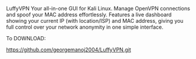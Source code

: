 LuffyVPN Your all-in-one GUI for Kali Linux. Manage OpenVPN connections and spoof your MAC address effortlessly. Features a live dashboard showing your current IP (with location/ISP) and MAC address, giving you full control over your network anonymity in one simple interface.

To DOWNLOAD:

https://github.com/georgemanoj2004/LuffyVPN.git
